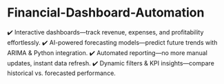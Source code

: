 # Financial-Dashboard-Automation
✔️ Interactive dashboards—track revenue, expenses, and profitability effortlessly. ✔️ AI-powered forecasting models—predict future trends with ARIMA &amp; Python integration. ✔️ Automated reporting—no more manual updates, instant data refresh. ✔️ Dynamic filters &amp; KPI insights—compare historical vs. forecasted performance.
